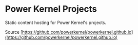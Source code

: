Power Kernel Projects
=====================

Static content hosting for Power Kernel's projects.

Source [https://github.com/powerkernel/powerkernel.github.io](https://github.com/powerkernel/powerkernel.github.io)